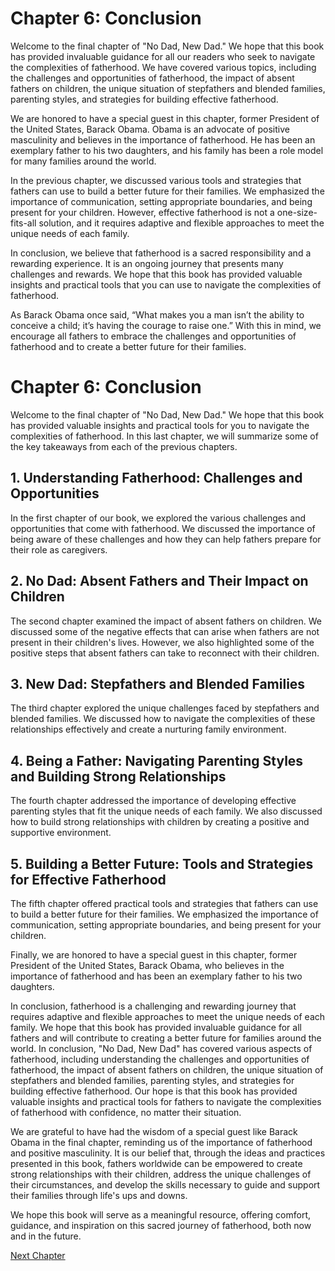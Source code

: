 # Chapter 6: Conclusion

Welcome to the final chapter of "No Dad, New Dad." We hope that this book has provided invaluable guidance for all our readers who seek to navigate the complexities of fatherhood. We have covered various topics, including the challenges and opportunities of fatherhood, the impact of absent fathers on children, the unique situation of stepfathers and blended families, parenting styles, and strategies for building effective fatherhood.

We are honored to have a special guest in this chapter, former President of the United States, Barack Obama. Obama is an advocate of positive masculinity and believes in the importance of fatherhood. He has been an exemplary father to his two daughters, and his family has been a role model for many families around the world.

In the previous chapter, we discussed various tools and strategies that fathers can use to build a better future for their families. We emphasized the importance of communication, setting appropriate boundaries, and being present for your children. However, effective fatherhood is not a one-size-fits-all solution, and it requires adaptive and flexible approaches to meet the unique needs of each family.

In conclusion, we believe that fatherhood is a sacred responsibility and a rewarding experience. It is an ongoing journey that presents many challenges and rewards. We hope that this book has provided valuable insights and practical tools that you can use to navigate the complexities of fatherhood. 

As Barack Obama once said, “What makes you a man isn’t the ability to conceive a child; it’s having the courage to raise one.” With this in mind, we encourage all fathers to embrace the challenges and opportunities of fatherhood and to create a better future for their families.
# Chapter 6: Conclusion

Welcome to the final chapter of "No Dad, New Dad." We hope that this book has provided valuable insights and practical tools for you to navigate the complexities of fatherhood. In this last chapter, we will summarize some of the key takeaways from each of the previous chapters.

## 1. Understanding Fatherhood: Challenges and Opportunities
In the first chapter of our book, we explored the various challenges and opportunities that come with fatherhood. We discussed the importance of being aware of these challenges and how they can help fathers prepare for their role as caregivers.

## 2. No Dad: Absent Fathers and Their Impact on Children
The second chapter examined the impact of absent fathers on children. We discussed some of the negative effects that can arise when fathers are not present in their children's lives. However, we also highlighted some of the positive steps that absent fathers can take to reconnect with their children.

## 3. New Dad: Stepfathers and Blended Families
The third chapter explored the unique challenges faced by stepfathers and blended families. We discussed how to navigate the complexities of these relationships effectively and create a nurturing family environment.

## 4. Being a Father: Navigating Parenting Styles and Building Strong Relationships
The fourth chapter addressed the importance of developing effective parenting styles that fit the unique needs of each family. We also discussed how to build strong relationships with children by creating a positive and supportive environment.

## 5. Building a Better Future: Tools and Strategies for Effective Fatherhood
The fifth chapter offered practical tools and strategies that fathers can use to build a better future for their families. We emphasized the importance of communication, setting appropriate boundaries, and being present for your children.

Finally, we are honored to have a special guest in this chapter, former President of the United States, Barack Obama, who believes in the importance of fatherhood and has been an exemplary father to his two daughters.

In conclusion, fatherhood is a challenging and rewarding journey that requires adaptive and flexible approaches to meet the unique needs of each family. We hope that this book has provided invaluable guidance for all fathers and will contribute to creating a better future for families around the world.
In conclusion, "No Dad, New Dad" has covered various aspects of fatherhood, including understanding the challenges and opportunities of fatherhood, the impact of absent fathers on children, the unique situation of stepfathers and blended families, parenting styles, and strategies for building effective fatherhood. Our hope is that this book has provided valuable insights and practical tools for fathers to navigate the complexities of fatherhood with confidence, no matter their situation. 

We are grateful to have had the wisdom of a special guest like Barack Obama in the final chapter, reminding us of the importance of fatherhood and positive masculinity. It is our belief that, through the ideas and practices presented in this book, fathers worldwide can be empowered to create strong relationships with their children, address the unique challenges of their circumstances, and develop the skills necessary to guide and support their families through life's ups and downs.

We hope this book will serve as a meaningful resource, offering comfort, guidance, and inspiration on this sacred journey of fatherhood, both now and in the future.


[Next Chapter](07_Chapter07.md)